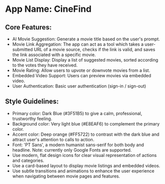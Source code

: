 # **App Name**: CineFind

## Core Features:

- AI Movie Suggestion: Generate a movie title based on the user's prompt.
- Movie Link Aggregation: The app can act as a tool which takes a user-submitted URL of a movie source, checks if the link is valid, and saves the link associated with a specific movie.
- Movie List Display: Display a list of suggested movies, sorted according to the votes they have received.
- Movie Rating: Allow users to upvote or downvote movies from a list.
- Embedded Video Support: Users can preview movies via embedded video.
- User Authentication: Basic user authentication (sign-in / sign-out)

## Style Guidelines:

- Primary color: Dark Blue (#3F51B5) to give a calm, professional, trustworthy feeling.
- Background color: Very light blue (#E8EAF6) to complement the primary color.
- Accent color: Deep orange (#FF5722) to contrast with the dark blue and attract user's attention to calls to action.
- Font: 'PT Sans', a modern humanist sans-serif for both body and headline. Note: currently only Google Fonts are supported.
- Use modern, flat design icons for clear visual representation of actions and categories.
- Use a card-based layout to display movie listings and embedded videos.
- Use subtle transitions and animations to enhance the user experience when navigating between movie pages and features.